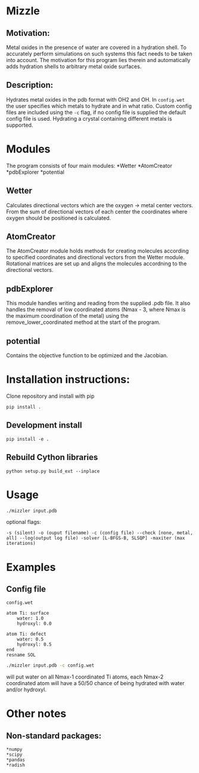 # Mizzle

## Motivation:
Metal oxides in the presence of water are covered in a hydration shell. To
accurately perform simulations on such systems this fact needs to be taken into
account. The motivation for this program lies therein and automatically adds 
hydration shells to arbitrary metal oxide surfaces.

## Description:
Hydrates metal oxides in the pdb format with OH2 and OH. In `config.wet` the
user specifies which metals to hydrate and in what ratio. Custom config files
are included using the `-c` flag, if no config file is supplied the default
config file is used. Hydrating a crystal containing different metals is
supported.

# Modules
The program consists of four main modules:
	*Wetter
	*AtomCreator
	*pdbExplorer
	*potential

## Wetter
Calculates directional vectors which are the oxygen -> metal center
vectors. From the sum of directional vectors of each center the coordinates
where oxygen should be positioned is calculated.

## AtomCreator
The AtomCreator module holds methods for creating molecules according to
specified coordinates and directional vectors from the Wetter
module. Rotational matrices are set up and aligns the molecules accordning to
the directional vectors.


## pdbExplorer
This module handles writing and reading from the supplied .pdb file. It also
handles the removal of low coordinated atoms (Nmax - 3, where Nmax is the
maximum coordination of the metal) using the remove_lower_coordinated method at
the start of the program.

## potential
Contains the objective function to be optimized and the Jacobian.

# Installation instructions:
Clone repository and install with pip
```
pip install .
```

## Development install
```
pip install -e .
```

## Rebuild Cython libraries
```
python setup.py build_ext --inplace
```

# Usage

```bash
./mizzler input.pdb
```
optional flags:
```
-s (silent) -o (ouput filename) -c (config file) --check [none, metal, all] --log(output log file) -solver [L-BFGS-B, SLSQP] -maxiter (max iterations)
```

# Examples
## Config file
`config.wet`
```
atom Ti: surface
	water: 1.0
	hydroxyl: 0.0

atom Ti: defect
	water: 0.5
	hydroxyl: 0.5
end
resname SOL
```

```bash
./mizzler input.pdb -c config.wet
```
will put water on all Nmax-1 coordinated Ti atoms, each Nmax-2 coordinated atom will have a 50/50 chance of being hydrated with water and/or hydroxyl.
# Other notes
## Non-standard packages:
	*numpy
	*scipy
	*pandas
	*radish

